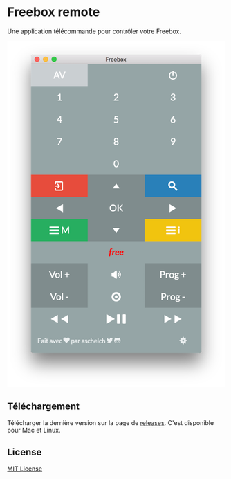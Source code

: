 # Freebox remote

Une application télécommande pour contrôler votre Freebox.

![FreeboxRemoteApp](freebox-remote.png)

## Téléchargement 

Télécharger la dernière version sur la page de [releases](https://github.com/aschelch/freebox-remote/releases). C'est disponible pour Mac et Linux.

## License

[MIT License](LICENSE.md)

